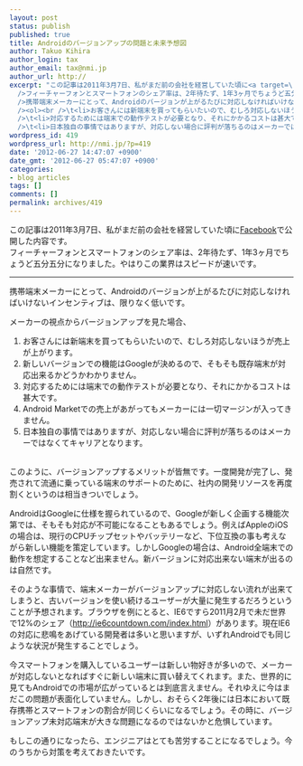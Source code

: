 ```yaml
---
layout: post
status: publish
published: true
title: Androidのバージョンアップの問題と未来予想図
author: Takuo Kihira
author_login: tax
author_email: tax@nmi.jp
author_url: http://
excerpt: "この記事は2011年3月7日、私がまだ前の会社を経営していた頃に<a target=\"_blank\" href=\"http://facebook.com/takuo.kihira/\">Facebook</a>で公開した内容です。<br
  />フィーチャーフォンとスマートフォンのシェア率は、2年待たず、1年3ヶ月でちょうど五分五分になりました。やはりこの業界はスピードが速いです。<br /><hr><br
  />携帯端末メーカーにとって、Androidのバージョンが上がるたびに対応しなければいけないインセンティブは、限りなく低いです。<br /> <br />メーカーの視点からバージョンアップを見た場合、<br
  /><ol><br />\t<li>お客さんには新端末を買ってもらいたいので、むしろ対応しないほうが売上が上がります。</li><br />\t<li>新しいバージョンでの機能はGoogleが決めるので、そもそも既存端末が対応出来るかどうかわかりません。</li><br
  />\t<li>対応するためには端末での動作テストが必要となり、それにかかるコストは甚大です。</li><br />\t<li>Android Marketでの売上があがってもメーカーには一切マージンが入ってきません。</li><br
  />\t<li>日本独自の事情ではありますが、対応しない場合に評判が落ちるのはメーカーではなくてキャリアとなります。</li><br /></ol><br />"
wordpress_id: 419
wordpress_url: http://nmi.jp/?p=419
date: '2012-06-27 14:47:07 +0900'
date_gmt: '2012-06-27 05:47:07 +0900'
categories:
- blog articles
tags: []
comments: []
permalink: archives/419
---
```

<p>この記事は2011年3月7日、私がまだ前の会社を経営していた頃に<a target="_blank" href="http://facebook.com/takuo.kihira/">Facebook</a>で公開した内容です。<br />
フィーチャーフォンとスマートフォンのシェア率は、2年待たず、1年3ヶ月でちょうど五分五分になりました。やはりこの業界はスピードが速いです。</p>
<hr>
携帯端末メーカーにとって、Androidのバージョンが上がるたびに対応しなければいけないインセンティブは、限りなく低いです。</p>
<p>メーカーの視点からバージョンアップを見た場合、</p>
<ol>
<li>お客さんには新端末を買ってもらいたいので、むしろ対応しないほうが売上が上がります。</li>
<li>新しいバージョンでの機能はGoogleが決めるので、そもそも既存端末が対応出来るかどうかわかりません。</li>
<li>対応するためには端末での動作テストが必要となり、それにかかるコストは甚大です。</li>
<li>Android Marketでの売上があがってもメーカーには一切マージンが入ってきません。</li>
<li>日本独自の事情ではありますが、対応しない場合に評判が落ちるのはメーカーではなくてキャリアとなります。</li>
</ol>
<p><a id="more"></a><a id="more-419"></a><br />
このように、バージョンアップするメリットが皆無です。一度開発が完了し、発売されて流通に乗っている端末のサポートのために、社内の開発リソースを再度割くというのは相当きついでしょう。</p>
<p>AndroidはGoogleに仕様を握られているので、Googleが新しく企画する機能次第では、そもそも対応が不可能になることもあるでしょう。例えばAppleのiOSの場合は、現行のCPUチップセットやバッテリーなど、下位互換の事も考えながら新しい機能を策定しています。しかしGoogleの場合は、Android全端末での動作を想定することなど出来ません。新バージョンに対応出来ない端末が出るのは自然です。</p>
<p>そのような事情で、端末メーカーがバージョンアップに対応しない流れが出来てしまうと、古いバージョンを使い続けるユーザーが大量に発生するだろうということが予想されます。ブラウザを例にとると、IE6ですら2011月2月で未だ世界で12%のシェア（<a href="http://ie6countdown.com/index.html" target="_blank">http://ie6countdown.com/index.html</a>）があります。現在IE6の対応に悲鳴をあげている開発者は多いと思いますが、いずれAndroidでも同じような状況が発生することでしょう。</p>
<p>今スマートフォンを購入しているユーザーは新しい物好きが多いので、メーカーが対応しないとなればすぐに新しい端末に買い替えてくれます。また、世界的に見てもAndroidでの市場が広がっているとは到底言えません。それゆえに今はまだこの問題が表面化していません。しかし、おそらく2年後には日本において既存携帯とスマートフォンの割合が同じくらいになるでしょう。その時に、バージョンアップ未対応端末が大きな問題になるのではないかと危惧しています。</p>
<p>もしこの通りになったら、エンジニアはとても苦労することになるでしょう。今のうちから対策を考えておきたいです。</p>
